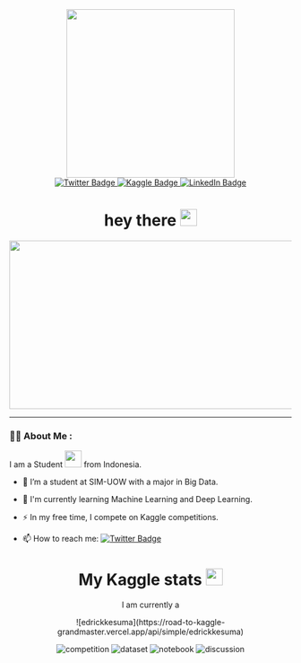 <div id="header" align="center">
  <img src="https://media.giphy.com/media/zOvBKUUEERdNm/giphy.gif" width="300"/>
  
  <div id="badges">
    <a href="https://twitter.com/edkesuma">
      <img src="https://img.shields.io/badge/Twitter-blue?logo=twitter&logoColor=white&style=for-the-badge" alt="Twitter Badge"/>
    </a>
    <a href="https://www.kaggle.com/edrickkesuma">
      <img src="https://img.shields.io/badge/Kaggle-blue?logo=kaggle&logoColor=white&style=for-the-badge" alt="Kaggle Badge"/>
    </a>
    <a href="https://www.linkedin.com/in/edrick-kesuma-61aba7198/">
      <img src="https://img.shields.io/badge/LinkedIn-blue?logo=linkedin&logoColor=white&style=for-the-badge" alt="LinkedIn Badge"/>
    </a>
  </div>
  
  <h1>
  hey there
  <img src="https://media.giphy.com/media/hvRJCLFzcasrR4ia7z/giphy.gif" width="30px"/>
  </h1>
  
  <div align="center">
    <img src="https://media.giphy.com/media/dWesBcTLavkZuG35MI/giphy.gif" width="600" height="300"/>
  </div>
  
  </div>
  
  ---

  ### :man_technologist: About Me :
  I am a Student <img src="https://media.giphy.com/media/FUV7v2EMy9zMXRePa0/giphy.gif" width="30"> from Indonesia.
  
  - :telescope: I’m a student at SIM-UOW with a major in Big Data.

  - :seedling: I'm currently learning Machine Learning and Deep Learning.

  - :zap: In my free time, I compete on Kaggle competitions.

  - :mailbox: How to reach me: [![Twitter Badge](https://img.shields.io/badge/Twitter-blue?style=flat&logo=Twitter&logoColor=white)](https://twitter.com/edkesuma)

<div id="header" align="center">
  <h1>
    My Kaggle stats
    <img src="https://media.giphy.com/media/cAWZev5IHRGJHbD9PN/giphy.gif" width="30px"/>
  </h1>
  
  <p> I am currently a </p>
  ![edrickkesuma](https://road-to-kaggle-grandmaster.vercel.app/api/simple/edrickkesuma)
  
  ![competition](https://road-to-kaggle-grandmaster.vercel.app/api/badges/edrickkesuma/competition)
  ![dataset](https://road-to-kaggle-grandmaster.vercel.app/api/badges/edrickkesuma/dataset)
  ![notebook](https://road-to-kaggle-grandmaster.vercel.app/api/badges/edrickkesuma/notebook)
  ![discussion](https://road-to-kaggle-grandmaster.vercel.app/api/badges/edrickkesuma/discussion)
</div>


<!--
**IceFrog-sama/IceFrog-sama** is a ✨ _special_ ✨ repository because its `README.md` (this file) appears on your GitHub profile.

Here are some ideas to get you started:

- 🔭 I’m currently working on ...
- 🌱 I’m currently learning ...
- 👯 I’m looking to collaborate on ...
- 🤔 I’m looking for help with ...
- 💬 Ask me about ...
- 📫 How to reach me: ...
- 😄 Pronouns: ...
- ⚡ Fun fact: ...
-->
